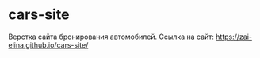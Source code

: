 # cars-site
Верстка сайта бронирования автомобилей. Ссылка на сайт: https://zai-elina.github.io/cars-site/

